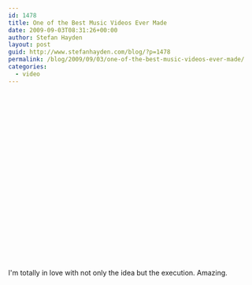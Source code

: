 ```yaml
---
id: 1478
title: One of the Best Music Videos Ever Made
date: 2009-09-03T08:31:26+00:00
author: Stefan Hayden
layout: post
guid: http://www.stefanhayden.com/blog/?p=1478
permalink: /blog/2009/09/03/one-of-the-best-music-videos-ever-made/
categories:
  - video
---
```

<object width="425" height="344"><param name="movie" value="http://www.youtube.com/v/WfBlUQguvyw&hl=en&fs=1&color1=0xe1600f&color2=0xfebd01"></param><param name="allowFullScreen" value="true"></param><param name="allowscriptaccess" value="always"></param><embed src="http://www.youtube.com/v/WfBlUQguvyw&hl=en&fs=1&color1=0xe1600f&color2=0xfebd01" type="application/x-shockwave-flash" allowscriptaccess="always" allowfullscreen="true" width="425" height="344"></embed></object>

I'm totally in love with not only the idea but the execution. Amazing.